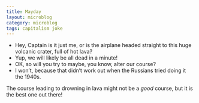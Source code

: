 ```yaml
---
title: Mayday
layout: microblog
category: microblog
tags: capitalism joke
---
```


- Hey, Captain is it just me, or is the airplane headed straight to this huge volcanic crater, full of hot lava?
- Yup, we will likely be all dead in a minute!
- OK, so will you try to maybe, you know, alter our course?
- I won’t, because that didn’t work out when the Russians tried doing it the 1940s.

The course leading to drowning in lava might not be a *good* course, but it is the best one out there!
